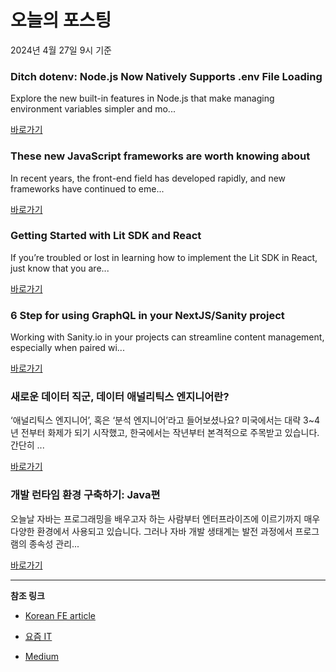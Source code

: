 # 오늘의 포스팅 
2024년 4월 27일 9시 기준 

### Ditch dotenv: Node.js Now Natively Supports .env File Loading 

 Explore the new built-in features in Node.js that make managing environment variables simpler and mo... 

 [바로가기](https://medium.com/m/signin?actionUrl=https%3A%2F%2Fmedium.com%2F_%2Fbookmark%2Fp%2F8b9b2d49b2d2&operation=register&redirect=https%3A%2F%2Fjavascript.plainenglish.io%2Fditch-dotenv-node-js-now-natively-supports-env-file-loading-8b9b2d49b2d2&source=---------0-84----------typescript------bookmark_preview----4e2fc81b_64da_4e46_bc81_0115b3754632-------) 

### These new JavaScript frameworks are worth knowing about 

 In recent years, the front-end field has developed rapidly, and new frameworks have continued to eme... 

 [바로가기](https://medium.com/m/signin?actionUrl=https%3A%2F%2Fmedium.com%2F_%2Fbookmark%2Fp%2F0fc11121343a&operation=register&redirect=https%3A%2F%2Fnanvon.medium.com%2Fthese-new-javascript-frameworks-are-worth-knowing-about-0fc11121343a&source=---------0-84----------frontend------bookmark_preview----ea84569f_21c0_4a11_a743_d78589c4c9ad-------) 

### Getting Started with Lit SDK and React 

 If you’re troubled or lost in learning how to implement the Lit SDK in React, just know that you are... 

 [바로가기](https://medium.com/m/signin?actionUrl=https%3A%2F%2Fmedium.com%2F_%2Fbookmark%2Fp%2F88e004daba96&operation=register&redirect=https%3A%2F%2Fmedium.com%2F%40andrew.wisniew%2Fgetting-started-with-lit-sdk-and-react-88e004daba96&source=---------0-84----------reactjs------bookmark_preview----1f2840c7_cb18_4255_97e4_04245539b3ab-------) 

### 6 Step for using GraphQL in your NextJS/Sanity project 

 Working with Sanity.io in your projects can streamline content management, especially when paired wi... 

 [바로가기](https://medium.com/m/signin?actionUrl=https%3A%2F%2Fmedium.com%2F_%2Fbookmark%2Fp%2F794d57b85ff5&operation=register&redirect=https%3A%2F%2Fmedium.com%2F%40joshua.k.barua%2F6-step-for-using-graphql-in-your-nextjs-sanity-project-794d57b85ff5&source=---------0-84----------nextjs------bookmark_preview----53d296ad_54d4_41d8_bc8a_97bb63821d0e-------) 

### 새로운 데이터 직군, 데이터 애널리틱스 엔지니어란? 

 ‘애널리틱스 엔지니어’, 혹은 ‘분석 엔지니어’라고 들어보셨나요? 미국에서는 대략 3~4년 전부터 화제가 되기 시작했고, 한국에서는 작년부터 본격적으로 주목받고 있습니다. 간단히 ... 

 [바로가기](https://yozm.wishket.com/magazine/detail/2563/) 

### 개발 런타임 환경 구축하기: Java편 

 오늘날 자바는 프로그래밍을 배우고자 하는 사람부터 엔터프라이즈에 이르기까지 매우 다양한 환경에서 사용되고 있습니다. 그러나 자바 개발 생태계는 발전 과정에서 프로그램의 종속성 관리... 

 [바로가기](https://yozm.wishket.com/magazine/detail/2561/) 

---

**참조 링크**

- [Korean FE article](https://kofearticle.substack.com) 

- [요즘 IT](https://yozm.wishket.com/magazine) 

- [Medium](https://medium.com) 

